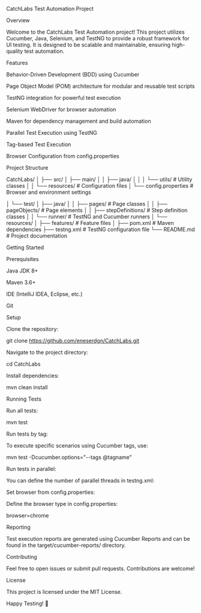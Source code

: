 CatchLabs Test Automation Project

Overview

Welcome to the CatchLabs Test Automation project! This project utilizes Cucumber, Java, Selenium, and TestNG to provide a robust framework for UI testing. It is designed to be scalable and maintainable, ensuring high-quality test automation.

Features

Behavior-Driven Development (BDD) using Cucumber

Page Object Model (POM) architecture for modular and reusable test scripts

TestNG integration for powerful test execution

Selenium WebDriver for browser automation

Maven for dependency management and build automation

Parallel Test Execution using TestNG

Tag-based Test Execution

Browser Configuration from config.properties

Project Structure

CatchLabs/
│
├── src/
│   ├── main/
│   │   ├── java/
│   │   │   └── utils/               # Utility classes
│   │   └── resources/               # Configuration files
│           └── config.properties    # Browser and environment settings

│   └── test/
│       ├── java/
│       │   ├── pages/              # Page classes
│       │   ├── pageObjects/        # Page elements
│       │   ├── stepDefinitions/    # Step definition classes
│       │   └── runner/             # TestNG and Cucumber runners
│       └── resources/
│           ├── features/           # Feature files
│
├── pom.xml                          # Maven dependencies
├── testng.xml          # TestNG configuration file
└── README.md                        # Project documentation

Getting Started

Prerequisites

Java JDK 8+

Maven 3.6+

IDE (IntelliJ IDEA, Eclipse, etc.)

Git

Setup

Clone the repository:

git clone https://github.com/eneserdgn/CatchLabs.git

Navigate to the project directory:

cd CatchLabs

Install dependencies:

mvn clean install

Running Tests

Run all tests:

mvn test

Run tests by tag:

To execute specific scenarios using Cucumber tags, use:

mvn test -Dcucumber.options="--tags @tagname"

Run tests in parallel:

You can define the number of parallel threads in testng.xml:

<suite name="Parallel Suite" parallel="tests" thread-count="2">

Set browser from config.properties:

Define the browser type in config.properties:

browser=chrome

Reporting

Test execution reports are generated using Cucumber Reports and can be found in the target/cucumber-reports/ directory.

Contributing

Feel free to open issues or submit pull requests. Contributions are welcome!

License

This project is licensed under the MIT License.

Happy Testing! 🚀


